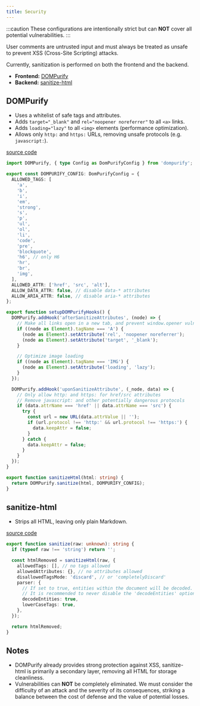 ```yaml
---
title: Security
---
```


:::caution
These configurations are intentionally strict but can **NOT** cover all potential vulnerabilities.
:::

User comments are untrusted input and must always be treated as unsafe to prevent XSS (Cross-Site Scripting) attacks.

Currently, sanitization is performed on both the frontend and the backend.

- **Frontend:** [DOMPurify](https://github.com/cure53/DOMPurify)
- **Backend:** [sanitize-html](https://github.com/apostrophecms/sanitize-html)

## DOMPurify

- Uses a whitelist of safe tags and attributes.
- Adds `target="_blank"` and `rel="noopener noreferrer"` to all `<a>` links.
- Adds `loading="lazy"` to all `<img>` elements (performance optimization).
- Allows only `http:` and `https:` URLs, removing unsafe protocols (e.g. `javascript:`).

[source code](https://github.com/ziteh/yangchun-comment/blob/main/client/src/utils/sanitize.ts)

```ts
import DOMPurify, { type Config as DomPurifyConfig } from 'dompurify';

export const DOMPURIFY_CONFIG: DomPurifyConfig = {
  ALLOWED_TAGS: [
    'a',
    'b',
    'i',
    'em',
    'strong',
    's',
    'p',
    'ul',
    'ol',
    'li',
    'code',
    'pre',
    'blockquote',
    'h6', // only H6
    'hr',
    'br',
    'img',
  ],
  ALLOWED_ATTR: ['href', 'src', 'alt'],
  ALLOW_DATA_ATTR: false, // disable data-* attributes
  ALLOW_ARIA_ATTR: false, // disable aria-* attributes
};

export function setupDOMPurifyHooks() {
  DOMPurify.addHook('afterSanitizeAttributes', (node) => {
    // Make all links open in a new tab, and prevent window.opener vulnerability
    if ((node as Element).tagName === 'A') {
      (node as Element).setAttribute('rel', 'noopener noreferrer');
      (node as Element).setAttribute('target', '_blank');
    }

    // Optimize image loading
    if ((node as Element).tagName === 'IMG') {
      (node as Element).setAttribute('loading', 'lazy');
    }
  });

  DOMPurify.addHook('uponSanitizeAttribute', (_node, data) => {
    // Only allow http: and https: for href/src attributes
    // Remove javascript: and other potentially dangerous protocols
    if (data.attrName === 'href' || data.attrName === 'src') {
      try {
        const url = new URL(data.attrValue || '');
        if (url.protocol !== 'http:' && url.protocol !== 'https:') {
          data.keepAttr = false;
        }
      } catch {
        data.keepAttr = false;
      }
    }
  });
}

export function sanitizeHtml(html: string) {
  return DOMPurify.sanitize(html, DOMPURIFY_CONFIG);
}
```

## sanitize-html

- Strips all HTML, leaving only plain Markdown.

[source code](https://github.com/ziteh/yangchun-comment/blob/main/server/src/utils.ts)

```ts
export function sanitize(raw: unknown): string {
  if (typeof raw !== 'string') return '';

  const htmlRemoved = sanitizeHtml(raw, {
    allowedTags: [], // no tags allowed
    allowedAttributes: {}, // no attributes allowed
    disallowedTagsMode: 'discard', // or 'completelyDiscard'
    parser: {
      // If set to true, entities within the document will be decoded. Defaults to true.
      // It is recommended to never disable the 'decodeEntities' option
      decodeEntities: true,
      lowerCaseTags: true,
    },
  });

  return htmlRemoved;
}
```

## Notes

- DOMPurify already provides strong protection against XSS, sanitize-html is primarily a secondary layer, removing all HTML for storage cleanliness.
- Vulnerabilities can **NOT** be completely eliminated. We must consider the difficulty of an attack and the severity of its consequences, striking a balance between the cost of defense and the value of potential losses.
